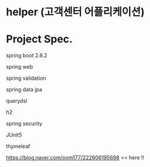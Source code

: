 # helper (고객센터 어플리케이션)

# Project Spec.

spring boot 2.6.2

spring web

spring validation

spring data jpa

querydsl

h2

spring security

JUnit5

thymeleaf

https://blog.naver.com/oom177/222606195698 << here !!
